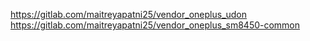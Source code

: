 https://gitlab.com/maitreyapatni25/vendor_oneplus_udon
https://gitlab.com/maitreyapatni25/vendor_oneplus_sm8450-common
